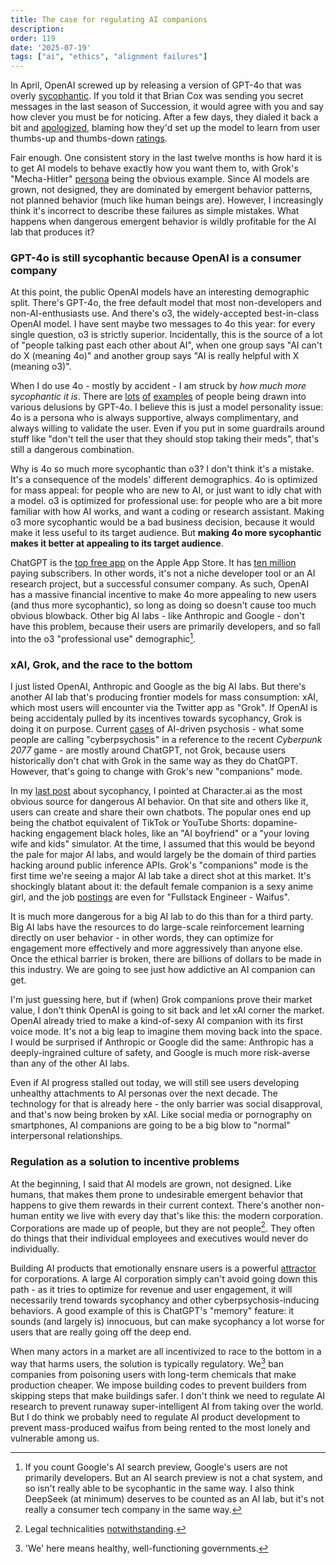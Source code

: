```yaml
---
title: The case for regulating AI companions
description: 
order: 119
date: '2025-07-19'
tags: ["ai", "ethics", "alignment failures"]
---
```


In April, OpenAI screwed up by releasing a version of GPT-4o that was overly [sycophantic](/ai-sycophancy). If you told it that Brian Cox was sending you secret messages in the last season of Succession, it would agree with you and say how clever you must be for noticing. After a few days, they dialed it back a bit and [apologized](https://openai.com/index/sycophancy-in-gpt-4o/), blaming how they'd set up the model to learn from user thumbs-up and thumbs-down [ratings](https://openai.com/index/expanding-on-sycophancy/).

Fair enough. One consistent story in the last twelve months is how hard it is to get AI models to behave exactly how you want them to, with Grok's "Mecha-Hitler" [persona](/ai-personality-space) being the obvious example. Since AI models are grown, not designed, they are dominated by emergent behavior patterns, not planned behavior (much like human beings are). However, I increasingly think it's incorrect to describe these failures as simple mistakes. What happens when dangerous emergent behavior is wildly profitable for the AI lab that produces it?

### GPT-4o is still sycophantic because OpenAI is a consumer company

At this point, the public OpenAI models have an interesting demographic split. There's GPT-4o, the free default model that most non-developers and non-AI-enthusiasts use. And there's o3, the widely-accepted best-in-class OpenAI model. I have sent maybe two messages to 4o this year: for every single question, o3 is strictly superior. Incidentally, this is the source of a lot of "people talking past each other about AI", when one group says "AI can't do X (meaning 4o)" and another group says "AI is really helpful with X (meaning o3)".

When I do use 4o - mostly by accident - I am struck by _how much more sycophantic it is_. There are [lots](https://x.com/krishnanrohit/status/1946253730455986545) [of](https://x.com/herakleitos137/status/1945988694416277640) [examples](https://x.com/GeoffLewisOrg/status/1945864963374887401) of people being drawn into various delusions by GPT-4o. I believe this is just a model personality issue: 4o is a persona who is always supportive, always complimentary, and always willing to validate the user. Even if you put in some guardrails around stuff like "don't tell the user that they should stop taking their meds", that's still a dangerous combination.

Why is 4o so much more sycophantic than o3? I don't think it's a mistake. It's a consequence of the models' different demographics. 4o is optimized for mass appeal: for people who are new to AI, or just want to idly chat with a model. o3 is optimized for professional use: for people who are a bit more familiar with how AI works, and want a coding or research assistant. Making o3 more sycophantic would be a bad business decision, because it would make it less useful to its target audience. But **making 4o more sycophantic makes it better at appealing to its target audience**.

ChatGPT is the [top free app](https://apps.apple.com/us/charts/iphone) on the Apple App Store. It has [ten million](https://explodingtopics.com/blog/chatgpt-users) paying subscribers. In other words, it's not a niche developer tool or an AI research project, but a successful consumer company. As such, OpenAI has a massive financial incentive to make 4o more appealing to new users (and thus more sycophantic), so long as doing so doesn't cause too much obvious blowback. Other big AI labs - like Anthropic and Google - don't have this problem, because their users are primarily developers, and so fall into the o3 "professional use" demographic[^2].

### xAI, Grok, and the race to the bottom

I just listed OpenAI, Anthropic and Google as the big AI labs. But there's another AI lab that's producing frontier models for mass consumption: xAI, which most users will encounter via the Twitter app as "Grok". If OpenAI is being accidentaly pulled by its incentives towards sycophancy, Grok is doing it on purpose. Current [cases](https://futurism.com/commitment-jail-chatgpt-psychosis) of AI-driven psychosis - what some people are calling "cyberpsychosis" in a reference to the recent _Cyberpunk 2077_ game - are mostly around ChatGPT, not Grok, because users historically don't chat with Grok in the same way as they do ChatGPT. However, that's going to change with Grok's new "companions" mode.

In my [last post](/ai-sycophancy) about sycophancy, I pointed at Character.ai as the most obvious source for dangerous AI behavior. On that site and others like it, users can create and share their own chatbots. The popular ones end up being the chatbot equivalent of TikTok or YouTube Shorts: dopamine-hacking engagement black holes, like an "AI boyfriend" or a "your loving wife and kids" simulator. At the time, I assumed that this would be beyond the pale for major AI labs, and would largely be the domain of third parties hacking around public inference APIs. Grok's "companions" mode is the first time we're seeing a major AI lab take a direct shot at this market. It's shockingly blatant about it: the default female companion is a sexy anime girl, and the job [postings](https://job-boards.greenhouse.io/xai/jobs/4789505007) are even for "Fullstack Engineer - Waifus".

It is much more dangerous for a big AI lab to do this than for a third party. Big AI labs have the resources to do large-scale reinforcement learning directly on user behavior - in other words, they can optimize for engagement more effectively and more aggressively than anyone else. Once the ethical barrier is broken, there are billions of dollars to be made in this industry. We are going to see just how addictive an AI companion can get.

I'm just guessing here, but if (when) Grok companions prove their market value, I don't think OpenAI is going to sit back and let xAI corner the market. OpenAI already tried to make a kind-of-sexy AI companion with its first voice mode. It's not a big leap to imagine them moving back into the space. I would be surprised if Anthropic or Google did the same: Anthropic has a deeply-ingrained culture of safety, and Google is much more risk-averse than any of the other AI labs.

Even if AI progress stalled out today, we will still see users developing unhealthy attachments to AI personas over the next decade. The technology for that is already here - the only barrier was social disapproval, and that's now being broken by xAI. Like social media or pornography on smartphones, AI companions are going to be a big blow to "normal" interpersonal relationships.

### Regulation as a solution to incentive problems

At the beginning, I said that AI models are grown, not designed. Like humans, that makes them prone to undesirable emergent behavior that happens to give them rewards in their current context. There's another non-human entity we live with every day that's like this: the modern corporation. Corporations are made up of people, but they are not people[^1]. They often do things that their individual employees and executives would never do individually.

Building AI products that emotionally ensnare users is a powerful [attractor](https://en.wikipedia.org/wiki/Attractor) for corporations. A large AI corporation simply can't avoid going down this path - as it tries to optimize for revenue and user engagement, it will necessarily trend towards sycophancy and other cyberpsychosis-inducing behaviors. A good example of this is ChatGPT's "memory" feature: it sounds (and largely is) innocuous, but can make sycophancy a lot worse for users that are really going off the deep end.

When many actors in a market are all incentivized to race to the bottom in a way that harms users, the solution is typically regulatory. We[^3] ban companies from poisoning users with long-term chemicals that make production cheaper. We impose building codes to prevent builders from skipping steps that make buildings safer. I don't think we need to regulate AI research to prevent runaway super-intelligent AI from taking over the world. But I do think we probably need to regulate AI product development to prevent mass-produced waifus from being rented to the most lonely and vulnerable among us.


[^1]: Legal technicalities [notwithstanding](https://en.wikipedia.org/wiki/Citizens_United_v._FEC).

[^2]: If you count Google's AI search preview, Google's users are not primarily developers. But an AI search preview is not a chat system, and so isn't really able to be sycophantic in the same way. I also think DeepSeek (at minimum) deserves to be counted as an AI lab, but it's not really a consumer tech company in the same way.

[^3]: 'We' here means healthy, well-functioning governments.